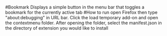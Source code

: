 #Bookmark
Displays a simple button in the menu bar that toggles a bookmark for the currently active tab
#How to run
open Firefox then type "about:debugging" in URL bar. Click the load temporary add-on and open the contextmenu
folder. After opening the folder, select the manifest.json in the directory of extension you would like to 
install 
